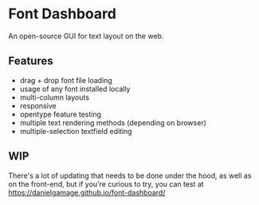 # Font Dashboard
An open-source GUI for text layout on the web.

## Features
- drag + drop font file loading
- usage of any font installed locally
- multi-column layouts
- responsive
- opentype feature testing
- multiple text rendering methods (depending on browser)
- multiple-selection textfield editing

## WIP
There's a lot of updating that needs to be done under the hood, as well as on the front-end, but if you're curious to try, you can test at https://danielgamage.github.io/font-dashboard/
